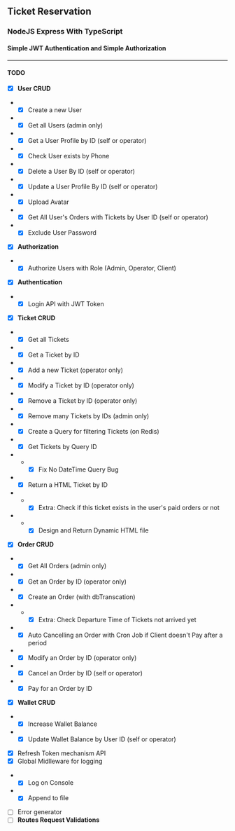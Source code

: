## **Ticket Reservation**

### NodeJS Express With TypeScript

#### Simple JWT Authentication and Simple Authorization

---

#### **TODO**

- [x] **User CRUD**
- - [x] Create a new User
- - [x] Get all Users (admin only)
- - [x] Get a User Profile by ID (self or operator)
- - [x] Check User exists by Phone
- - [x] Delete a User By ID (self or operator)
- - [x] Update a User Profile By ID (self or operator)
- - [x] Upload Avatar
- - [x] Get All User's Orders with Tickets by User ID (self or operator)
- - [x] Exclude User Password
- [x] **Authorization**
- - [x] Authorize Users with Role (Admin, Operator, Client)
- [x] **Authentication**
- - [x] Login API with JWT Token
- [x] **Ticket CRUD**
- - [x] Get all Tickets
- - [x] Get a Ticket by ID
- - [x] Add a new Ticket (operator only)
- - [x] Modify a Ticket by ID (operator only)
- - [x] Remove a Ticket by ID (operator only)
- - [x] Remove many Tickets by IDs (admin only)
- - [x] Create a Query for filtering Tickets (on Redis)
- - [x] Get Tickets by Query ID
- - - [x] Fix No DateTime Query Bug
- - [x] Return a HTML Ticket by ID
- - - [x] Extra: Check if this ticket exists in the user's paid orders or not
- - - [x] Design and Return Dynamic HTML file
- [x] **Order CRUD**
- - [x] Get All Orders (admin only)
- - [x] Get an Order by ID (operator only)
- - [x] Create an Order (with dbTranscation)
- - - [x] Extra: Check Departure Time of Tickets not arrived yet
- - [x] Auto Cancelling an Order with Cron Job if Client doesn't Pay after a period
- - [x] Modify an Order by ID (operator only)
- - [x] Cancel an Order by ID (self or operator)
- - [x] Pay for an Order by ID
- [x] **Wallet CRUD**
- - [x] Increase Wallet Balance
- - [x] Update Wallet Balance by User ID (self or operator)
- [x] Refresh Token mechanism API
- [x] Global Midlleware for logging
- - [x] Log on Console
- - [x] Append to file
- [ ] Error generator
- [ ] **Routes Request Validations**
